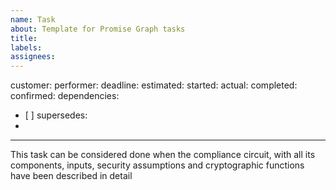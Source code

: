 ```yaml
---
name: Task
about: Template for Promise Graph tasks
title:
labels:
assignees:
---
```

customer:
performer:
deadline:
estimated:
started:
actual:
completed:
confirmed:
dependencies:
- [ ]
supersedes:
-
---

This task can be considered done when the compliance circuit, with all its components, inputs, security assumptions and cryptographic functions have been described in detail 
